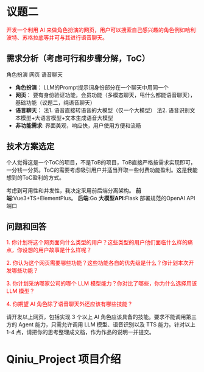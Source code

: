 # 议题二
<font color="red">开发一个利用 AI 来做角色扮演的网页，用户可以搜索自己感兴趣的角色例如哈利波特、苏格拉底等并可与其进行语音聊天。</font>
## 需求分析（考虑可行和步骤分解，ToC）
角色扮演 网页 语音聊天
- **角色扮演**：
  LLM的Prompt提示词身份部分在一个聊天中用同一个
- **网页**：
  要有身份验证功能，会员功能（多模态聊天，甩什么都能语音聊天），基础功能（议题二，纯语音聊天）
- **语言聊天**：
  法1. 语音直接转语音的大模型（仅一个大模型）
  法2. 语音识别文本模型+大语言模型+文本生成语音大模型
- **非功能需求**:
  界面美观，响应快，用户使用方便和流畅
## 技术方案选定
个人觉得这是一个ToC的项目，不是ToB的项目，ToB直接严格按需求实现即可，一分钱一分货。ToC的需要考虑吸引用户并适当开取一些付费功能盈利。这是我能想到的ToC盈利的方式。

考虑到可用性和并发性，我决定采用前后端分离架构。
**前端**:Vue3+TS+ElementPlus。
**后端**:Go
**大模型API**:Flask 部署规范的OpenAI API端口

## 问题和回答
<font color="red">1. 你计划将这个网页面向什么类型的用户？这些类型的用户他们面临什么样的痛点，你设想的用户故事是什么样呢？</font>

<font color="red">2. 你认为这个网页需要哪些功能？这些功能各自的优先级是什么？你计划本次开发哪些功能？</font>

<font color="red">3. 你计划采纳哪家公司的哪个 LLM 模型能力？你对比了哪些，你为什么选择用该 LLM 模型？</font>

<font color="red">4. 你期望 AI 角色除了语音聊天外还应该有哪些技能？</font>

请开发以上网页，包括实现 3 个以上 AI 角色应该具备的技能。要求不能调用第三方的 Agent 能力，只需允许调用 LLM 模型、语音识别以及 TTS 能力。针对以上 1-4 点，请把你的思考整理成文档，作为作品的说明一并提交。</font>


# Qiniu_Project 项目介绍



